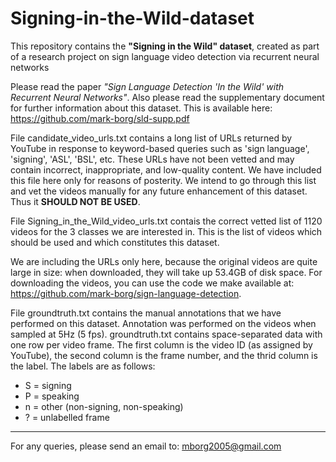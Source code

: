 # Signing-in-the-Wild-dataset
This repository contains the **"Signing in the Wild" dataset**, created as part of a research project on sign language video detection via recurrent neural networks

Please read the paper *"Sign Language Detection 'In the Wild' with Recurrent Neural Networks"*.
Also please read the supplementary document for further information about this dataset. This is available here: https://github.com/mark-borg/sld-supp.pdf

File candidate_video_urls.txt contains a long list of URLs returned by YouTube in response to keyword-based queries such as 'sign language', 'signing', 'ASL', 'BSL', etc.
These URLs have not been vetted and may contain incorrect, inappropriate, and low-quality content. We have included this file here only for reasons of posterity. We intend to 
go through this list and vet the videos manually for any future enhancement of this dataset. Thus it **SHOULD NOT BE USED**.

File Signing_in_the_Wild_video_urls.txt contais the correct vetted list of 1120 videos for the 3 classes we are interested in. This is the list of videos which should be used and
which constitutes this dataset.

We are including the URLs only here, because the original videos are quite large in size: when downloaded, they will take up 53.4GB of disk space.
For downloading the videos, you can use the code we make available at: https://github.com/mark-borg/sign-language-detection.

File groundtruth.txt contains the manual annotations that we have performed on this dataset. Annotation was performed on the videos when sampled at 5Hz (5 fps).
groundtruth.txt contains space-separated data with one row per video frame. The first column is the video ID (as assigned by YouTube), the second column is the frame number,
and the thrid column is the label. The labels are as follows:

- S = signing
- P = speaking
- n = other (non-signing, non-speaking)
- ? = unlabelled frame


------
	
For any queries, please send an email to:    mborg2005@gmail.com

